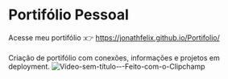 #  Portifólio Pessoal

Acesse meu portifólio :👉 https://jonathfelix.github.io/Portifolio/ 
</br>
</br>
Criação de portifólio com conexões, informações e projetos em deployment.
![Vídeo-sem-título-‐-Feito-com-o-Clipchamp](https://github.com/JonaThFelix/Portif-lio/assets/123984244/efde82b8-ba4e-4ed3-ad91-33ffdf078044)





